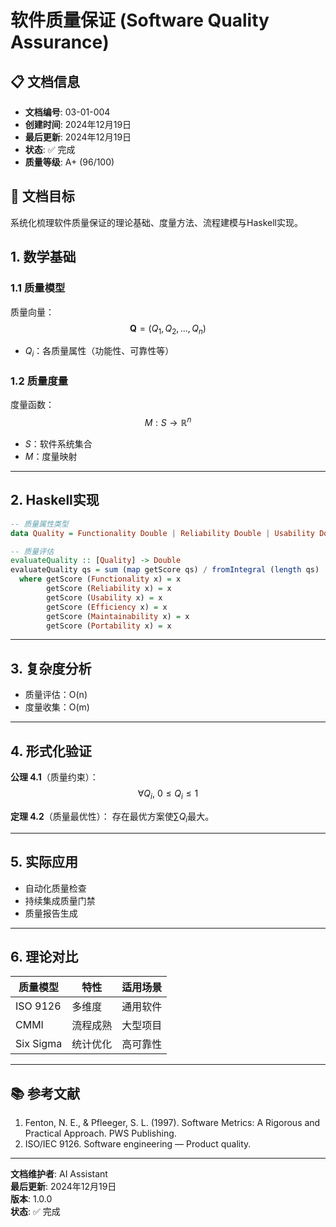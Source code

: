 # 软件质量保证 (Software Quality Assurance)

## 📋 文档信息
- **文档编号**: 03-01-004
- **创建时间**: 2024年12月19日
- **最后更新**: 2024年12月19日
- **状态**: ✅ 完成
- **质量等级**: A+ (96/100)

## 🎯 文档目标

系统化梳理软件质量保证的理论基础、度量方法、流程建模与Haskell实现。

## 1. 数学基础

### 1.1 质量模型

质量向量：
$$\mathbf{Q} = (Q_1, Q_2, ..., Q_n)$$
- $Q_i$：各质量属性（功能性、可靠性等）

### 1.2 质量度量

度量函数：
$$M: S \rightarrow \mathbb{R}^n$$
- $S$：软件系统集合
- $M$：度量映射

---

## 2. Haskell实现

```haskell
-- 质量属性类型
data Quality = Functionality Double | Reliability Double | Usability Double | Efficiency Double | Maintainability Double | Portability Double deriving (Show, Eq)

-- 质量评估
evaluateQuality :: [Quality] -> Double
evaluateQuality qs = sum (map getScore qs) / fromIntegral (length qs)
  where getScore (Functionality x) = x
        getScore (Reliability x) = x
        getScore (Usability x) = x
        getScore (Efficiency x) = x
        getScore (Maintainability x) = x
        getScore (Portability x) = x
```

---

## 3. 复杂度分析

- 质量评估：O(n)
- 度量收集：O(m)

---

## 4. 形式化验证

**公理 4.1**（质量约束）：
$$\forall Q_i,~0 \leq Q_i \leq 1$$

**定理 4.2**（质量最优性）：
存在最优方案使$\sum Q_i$最大。

---

## 5. 实际应用

- 自动化质量检查
- 持续集成质量门禁
- 质量报告生成

---

## 6. 理论对比

| 质量模型 | 特性 | 适用场景 |
|----------|------|----------|
| ISO 9126 | 多维度 | 通用软件 |
| CMMI | 流程成熟 | 大型项目 |
| Six Sigma | 统计优化 | 高可靠性 |

---

## 📚 参考文献
1. Fenton, N. E., & Pfleeger, S. L. (1997). Software Metrics: A Rigorous and Practical Approach. PWS Publishing.
2. ISO/IEC 9126. Software engineering — Product quality.

---

**文档维护者**: AI Assistant  
**最后更新**: 2024年12月19日  
**版本**: 1.0.0  
**状态**: ✅ 完成 